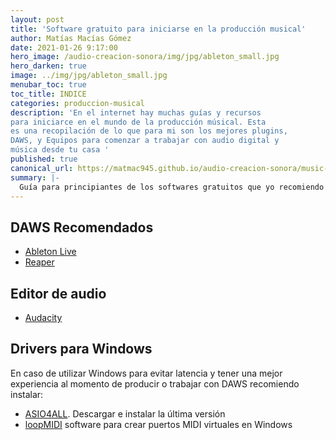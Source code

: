 ```yaml
---
layout: post
title: 'Software gratuito para iniciarse en la producción musical'
author: Matías Macías Gómez
date: 2021-01-26 9:17:00
hero_image: /audio-creacion-sonora/img/jpg/ableton_small.jpg
hero_darken: true
image: ../img/jpg/ableton_small.jpg
menubar_toc: true
toc_title: INDICE
categories: produccion-musical
description: 'En el internet hay muchas guías y recursos 
para iniciarce en el mundo de la producción músical. Esta 
es una recopilación de lo que para mi son los mejores plugins, 
DAWS, y Equipos para comenzar a trabajar con audio digital y 
música desde tu casa '
published: true
canonical_url: https://matmac945.github.io/audio-creacion-sonora/music-production/2021/01/26/kit-de-inicio-para-produccion-musical/
summary: |-
  Guía para principiantes de los softwares gratuitos que yo recomiendo para comenzar a producir música 
---
```


<!-- ## Tabla de contenidos

- [DAWS Recomendados](#DAWS-Recomendados)
- [Drivers para Windows](#Drivers-para-Windows)
- [Recursos Gratuitos](#Recursos-Gratuitos)
- [Clases y recursos](#Clases) -->

## DAWS Recomendados

- [Ableton Live](https://www.ableton.com/)
- [Reaper](https://www.reaper.fm/)

## Editor de audio

- [Audacity](https://www.audacityteam.org/)

## Drivers para Windows

En caso de utilizar Windows para evitar latencia y tener una mejor experiencia al momento de producir o trabajar con DAWS recomiendo instalar:

- [ASIO4ALL](https://www.asio4all.org/). Descargar e instalar la última versión
- [loopMIDI](https://www.tobias-erichsen.de/software/loopmidi.html) software para crear puertos MIDI virtuales en Windows
